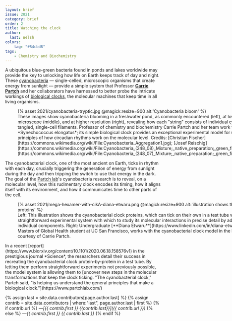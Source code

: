 ```yaml
---
layout: brief
issue: 2021
category: brief
order: 2
title: Watching the clock
author:
  last: Welsh
colors:
    tag: "#84cbd8"
tags:
    - Chemistry and Biochemistry
---
```

A ubiquitous blue-green bacteria found in ponds and lakes worldwide may provide the key to unlocking how life on Earth keeps track of day and night. These [cyanobacteria](https://www.sciencedirect.com/topics/agricultural-and-biological-sciences/cyanobacteria) &#8212; single-celled, microscopic organisms that create energy from sunlight &#8212; provide a simple system that Professor [**Carrie Partch**](https://www.chemistry.ucsc.edu/about/directory-page.php?uid=cpartch) and her collaborators have harnessed to better probe the intricate workings of [biological clocks](https://www.nigms.nih.gov/education/fact-sheets/Pages/circadian-rhythms.aspx), the molecular machines that keep time in all living organisms.

<figure style="width:900px">
  {% asset 2021/cyanobacteria-tryptic.jpg @magick:resize=900 alt:'Cyanobacteria bloom' %}<figcaption markdown="span">These images show cyanobacteria blooming in a freshwater pond, as commonly encountered (left), at low resolution under the microscope (middle), and at higher resolution (right), revealing how each "string" consists of individual cyanobacteria linked together in tangled, single-cell filaments. Professor of chemistry and biochemistry Carrie Partch and her team work with the cyanobacteria species *Synechococcus elongatus*; its simple biological clock provides an exceptional experimental model for understanding the fundamental principles of how circadian rhythms work on the molecular level. Credits: [Christian Fischer](https://commons.wikimedia.org/wiki/File:Cyanobacteria_Aggregation1.jpg); [Josef Reischig](https://commons.wikimedia.org/wiki/File:Cyanobacteria_(248_08)_Mixture;_native_preparation;_green_filter.jpg); [Josef Reischig](https://commons.wikimedia.org/wiki/File:Cyanobacteria_(248_07)_Mixture;_native_preparation;_green_filter.jpg) (all CC BY-SA 3.0).
  </figcaption>
</figure>

The cyanobacterial clock, one of the most ancient on Earth, ticks in rhythm with each day, crucially triggering the generation of energy from sunlight during the day and then tripping the switch to use that energy in the dark. The goal of the [Partch lab](https://www.partchlab.com/)'s cyanobacteria research is to reveal, on a molecular level, how this rudimentary clock encodes its timing, how it aligns itself with its environment, and how it communicates time to other parts of the cell.
<figure style="width:900px">
  {% asset 2021/mega-hexamer-with-cikA-diana-etwaru.png @magick:resize=900 alt:'illustration shows the cyanobacterial clock proteins' %}<figcaption markdown="span">Left: This illustration shows the cyanobacterial clock proteins, which can tick on their own in a test tube with a bit of energy, providing a straightforward experimental system with which to study its molecular interactions in precise detail by adding, removing, or changing its individual components. Right: Undergraduate [**Diana Etwaru**](https://www.linkedin.com/in/diana-etwaru-38446b175/), now a Masters of Global Health student at UC San Francisco, works with the cyanobacterial clock model in the Partch lab. Credits: Both, courtesy of Carrie Partch.
  </figcaption>
</figure>
In a recent [report](https://www.biorxiv.org/content/10.1101/2020.06.18.158576v1) in the prestigious journal *Science*, the researchers detail their success in recreating the cyanobacterial clock protein-by-protein in a test tube. By letting them perform straightforward experiments not previously possible, the model system is allowing them to [uncover new steps in the molecular transformations that keep the clock ticking. "The cyanobacterial clock," Partch said, "is helping us understand the general principles that make a biological clock."](https://www.partchlab.com/)

{% assign last = site.data.contributors[page.author.last] %}
{% assign contrib = site.data.contributors | where:"last", page.author.last | first %}
{% if contrib.url %}
*&mdash;[{{ contrib.first }} {{contrib.last}}]({{ contrib.url }})*
{% else %}
*&mdash;{{ contrib.first }} {{ contrib.last }}*
{% endif %}
